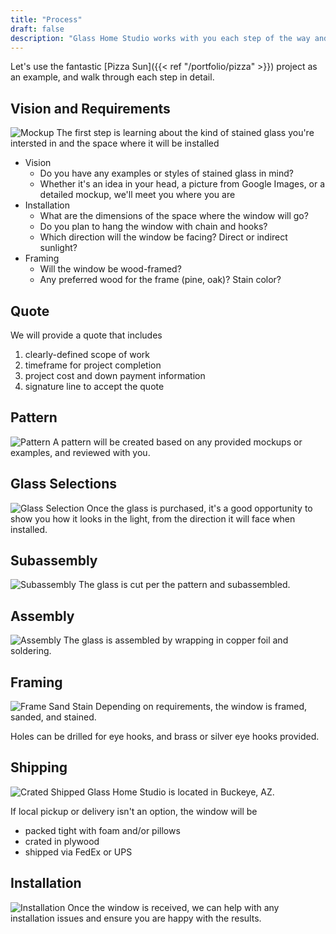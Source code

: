 ```yaml
---
title: "Process"
draft: false
description: "Glass Home Studio works with you each step of the way and values your feedback, to ensure we're on the right course while creating your dream project."
---
```

Let's use the fantastic [Pizza Sun]({{< ref "/portfolio/pizza" >}}) project as an example, and walk through each step in detail.

## Vision and Requirements
![Mockup](/img/process/mockup.jpg)
The first step is learning about the kind of stained glass you're intersted in and the space where it will be installed
* Vision
  * Do you have any examples or styles of stained glass in mind?
  * Whether it's an idea in your head, a picture from Google Images, or a detailed mockup, we'll meet you where you are
* Installation
  * What are the dimensions of the space where the window will go?
  * Do you plan to hang the window with chain and hooks?
  * Which direction will the window be facing?  Direct or indirect sunlight?
* Framing
  * Will the window be wood-framed?  
  * Any preferred wood for the frame (pine, oak)?  Stain color?

## Quote
We will provide a quote that includes
1. clearly-defined scope of work
2. timeframe for project completion
3. project cost and down payment information
4. signature line to accept the quote

## Pattern
![Pattern](/img/process/pattern.jpg)
A pattern will be created based on any provided mockups or examples, and reviewed with you.

## Glass Selections
![Glass Selection](/img/process/glass-selection.jpg)
Once the glass is purchased, it's a good opportunity to show you how it looks in the light, from the direction it will face when installed.

## Subassembly
![Subassembly](/img/process/subassembly.jpg)
The glass is cut per the pattern and subassembled.

## Assembly
![Assembly](/img/process/assembly.png)
The glass is assembled by wrapping in copper foil and soldering.

## Framing
![Frame Sand Stain](/img/process/sand.jpg)
Depending on requirements, the window is framed, sanded, and stained.  

Holes can be drilled for eye hooks, and brass or silver eye hooks provided.

## Shipping
![Crated Shipped](/img/process/crate.jpg)
Glass Home Studio is located in Buckeye, AZ.  

If local pickup or delivery isn't an option, the window will be 
* packed tight with foam and/or pillows
* crated in plywood
* shipped via FedEx or UPS

## Installation
![Installation](/img/process/installation.jpg)
Once the window is received, we can help with any installation issues and ensure you are happy with the results.
